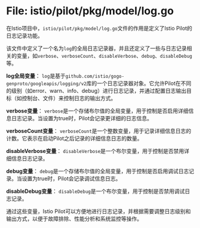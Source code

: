 # File: istio/pilot/pkg/model/log.go

在Istio项目中，`istio/pilot/pkg/model/log.go`文件的作用是定义了Istio Pilot的日志记录功能。

该文件中定义了一个名为`log`的全局日志记录器，并且还定义了一些与日志记录相关的变量，如`verbose`、`verboseCount`、`disableVerbose`、`debug`、`disableDebug`等。

**log全局变量**：
`log`是基于`github.com/istio/gogo-genproto/googleapis/logging/v2`库的一个日志记录器对象。它允许Pilot在不同的级别（如error、warn、info、debug）进行日志记录，并通过配置日志输出目标（如控制台、文件）来控制日志的输出方式。

**verbose变量**：
`verbose`是一个存储布尔值的全局变量，用于控制是否启用详细信息日志记录。当设置为true时，Pilot会记录更详细的日志信息。

**verboseCount变量**：
`verboseCount`是一个整数变量，用于记录详细信息日志的计数。它表示在启动Pilot之后记录的详细信息日志的数量。

**disableVerbose变量**：
`disableVerbose`是一个布尔变量，用于控制是否禁用详细信息日志记录。

**debug变量**：
`debug`是一个存储布尔值的全局变量，用于控制是否启用调试日志记录。当设置为true时，Pilot会记录调试信息日志。

**disableDebug变量**：
`disableDebug`是一个布尔变量，用于控制是否禁用调试日志记录。

通过这些变量，Istio Pilot可以方便地进行日志记录，并根据需要调整日志级别和输出方式，以便于故障排除、性能分析和系统监控等操作。

